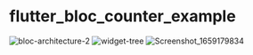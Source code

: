 # flutter_bloc_counter_example

![bloc-architecture-2](https://user-images.githubusercontent.com/78425511/181908438-5a17e13d-9262-499f-8576-ab250f696d8c.jpg)
![widget-tree](https://user-images.githubusercontent.com/78425511/181908440-97902d9c-1f53-4e8c-8655-faa845dc9f70.png)
![Screenshot_1659179834](https://user-images.githubusercontent.com/78425511/181908475-a52981ef-cfa7-4d80-b7b9-2d42e2b94af7.png)
